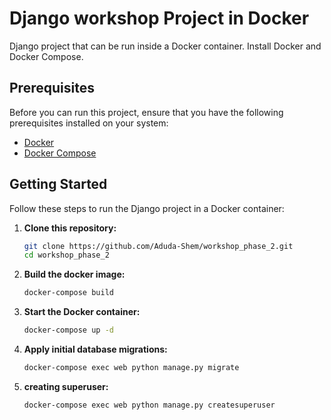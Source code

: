 
# Django workshop Project in Docker

Django project that can be run inside a Docker container. Install Docker and Docker Compose.

## Prerequisites

Before you can run this project, ensure that you have the following prerequisites installed on your system:

- [Docker](https://www.docker.com/)
- [Docker Compose](https://docs.docker.com/compose/)

## Getting Started

Follow these steps to run the Django project in a Docker container:

1. **Clone this repository:**

   ```bash
   git clone https://github.com/Aduda-Shem/workshop_phase_2.git
   cd workshop_phase_2
2. **Build the docker image:**
   ```bash
   docker-compose build
3. **Start the Docker container:**
   ```bash
   docker-compose up -d
4. **Apply initial database migrations:**
   ```bash
   docker-compose exec web python manage.py migrate
5. **creating superuser:**
   ```bash
   docker-compose exec web python manage.py createsuperuser
